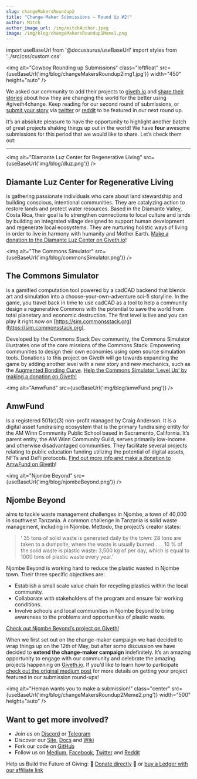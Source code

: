 ```yaml
---
slug: changeMakersRoundup2
title: "Change-Maker Submissions — Round Up #2!"
author: Mitch
author_image_url: /img/mitchAuthor.jpeg
image: /img/blog/changeMakersRoundup1Meme1.png
---
```

import useBaseUrl from '@docusaurus/useBaseUrl'
import styles from '../src/css/custom.css'

<img alt="Cowboy Rounding up Submissions" class="leftfloat" src={useBaseUrl('img/blog/changeMakersRoundup2img1.jpg')} width="450" height="auto" />

We asked our community to add their projects to [giveth.io](https://giveth.io/) and [share their stories](2021-04-15-change-makers.md) about how they are changing the world for the better using #giveth4change. Keep reading for our second round of submissions, or [submit your story](2021-04-15-change-makers.md) via [twitter](https://twitter.com/Givethio) or [reddit](https://www.reddit.com/r/giveth/) to be featured in our next round up.

It’s an absolute pleasure to have the opportunity to highlight another batch of great projects shaking things up out in the world! We have **four** awesome submissions for this period that we would like to share. Let’s check them out:

***

<img alt="Diamante Luz Center for Regenerative Living" src={useBaseUrl('img/blog/dluz.png')}  />

## **Diamante Luz Center for Regenerative Living**

is gathering passionate individuals who care about land stewardship and building conscious, intentional communities. They are catalyzing action to restore lands and protect water resources. Based in the Diamante Valley, Costa Rica, their goal is to strengthen connections to local culture and lands by building an integrated village designed to support human development and regenerate local ecosystems. They are nurturing holistic ways of living in order to live in harmony with humanity and Mother Earth. [Make a donation to the Diamante Luz Center on Giveth.io](https://giveth.io/project/diamante-luz-center-for-regenerative-living/)!

<img alt="The Commons Simulator" src={useBaseUrl('img/blog/commonsSimulator.png')}  />

## **The Commons Simulator**

is a gamified computation tool powered by a cadCAD backend that blends art and simulation into a choose-your-own-adventure sci-fi storyline. In the game, you travel back in time to use cadCAD as a tool to help a community design a regenerative Commons with the potential to save the world from total planetary and economic destruction. The first level is live and you can play it right now on [https://sim.commonsstack.org](https://sim.commonsstack.org).

Developed by the Commons Stack Dev community, the Commons Simulator illustrates one of the core missions of the Commons Stack: Empowering communities to design their own economies using open source simulation tools. Donations to this project on Giveth will go towards expanding the game by adding another level with a new story and new mechanics, such as the [Augmented Bonding Curve](https://medium.com/giveth/deep-dive-augmented-bonding-curves-3f1f7c1fa751). [Help the Commons Simulator ‘Level Up’ by making a donation on Giveth!](https://giveth.io/project/the-commons-simulator/)

<img alt="AmwFund" src={useBaseUrl('img/blog/amwFund.png')}  />

## **AmwFund**

is a registered 501(c)(3) non-profit managed by Craig Anderson. It is a digital asset fundraising ecosystem that is the primary fundraising entity for the AM Winn Community Public School based in Sacramento, California. It’s parent entity, the AM Winn Community Guild, serves primarily low-income and otherwise disadvantaged communities. They facilitate several projects relating to public education funding utilizing the potential of digital assets, NFTs and DeFi protocols. [Find out more info and make a donation to AmwFund on Giveth](https://giveth.io/project/amwfund/)!

<img alt="Njombe Beyond" src={useBaseUrl('img/blog/njombeBeyond.png')}  />

## **Njombe Beyond**


aims to tackle waste management challenges in Njombe, a town of 40,000 in southwest Tanzania. A common challenge in Tanzania is solid waste management, including in Njombe. Mettodo, the project’s creator states:

> ‘ 35 tons of solid waste is generated daily by the town: 28 tons are taken to a dumpsite, where the waste is usually burned . . . 10 % of the solid waste is plastic waste: 3,500 kg of per day, which is equal to 1000 tons of plastic waste every year.’

Njombe Beyond is working hard to reduce the plastic wasted in Njombe town. Their three specific objectives are:

*   Establish a small scale value chain for recycling plastics within the local community.
*   Collaborate with stakeholders of the program and ensure fair working conditions.
*   Involve schools and local communities in Njombe Beyond to bring awareness to the problems and opportunities of plastic waste.

[Check out Njombe Beyond’s project on Giveth!](https://giveth.io/project/njombe-beyond)

When we first set out on the change-maker campaign we had decided to wrap things up on the 12th of May, but after some discussion we have decided to **extend the change-maker campaign** indefinitely. It’s an amazing opportunity to engage with our community and celebrate the amazing projects happening on [Giveth.io](http://giveth.io). If you’d like to learn how to participate [check out the original medium post](2021-04-15-change-makers.md) for more details on getting your project featured in our submission round-ups!

<img alt="Heman wants you to make a submission!" class="center" src={useBaseUrl('img/blog/changeMakersRoundup2Meme2.png')} width="500" height="auto" />

## Want to get more involved?

*   Join us on [Discord](https://discord.giveth.io) or [Telegram](http://t.me/givethio)
*   Discover our [Site](http://giveth.io/), [Docs](https://docs.giveth.io/) and [Wiki](https://wiki.giveth.io/)
*   Fork our code on [GitHub](https://github.com/Giveth/)
*   Follow us on [Medium](http://medium.com/giveth/), [Facebook](https://www.facebook.com/givethio), [Twitter](http://twitter.com/givethio) and [Reddit](https://www.reddit.com/r/giveth/)

Help us Build the Future of Giving: 🦄 [Donate directly](http://donate.giveth.io/) 🦄 or [buy a Ledger with our affiliate link](https://www.ledgerwallet.com/products/ledger-nano-s?utm_source=&utm_medium=affiliate&utm_campaign=d663)
